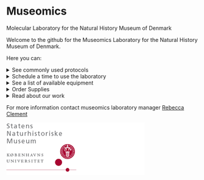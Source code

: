 # Museomics
Molecular Laboratory for the Natural History Museum of Denmark

Welcome to the github for the Museomics Laboratory for the Natural History Museum of Denmark.

Here you can:

<details>
<summary>See commonly used protocols</summary>
<br>
  
* [Santa Cruz single stranded library prep for ancient DNA](https://www.protocols.io/view/santa-cruz-reaction-scr-single-stranded-ancient-dn-d4sc8waw.html) (used by Pete Hosner and bird genomics group) 

</details>

<details>
<summary>Schedule a time to use the laboratory</summary>
<br>
  
* [Book your lab time here](https://kunet.ku.dk/faculty-and-department/snm/research-and-external-consultancies/dnalab/Pages/Booking-calendar.aspx)
* Make sure to include your name, the workspace you will be using (ie bench, LAF1, LAF2 or fume hood), and any equipment you will need (ie centrifuge, Qubit, incubator)
* If you do not have access to KU net to book a time, email [Rebecca](rc@snm.ku.dk) to schedule a time.

</details>

<details>
<summary>See a list of available equipment</summary>
<br>

![equipment](images/inventory_ZM.png)

* Centrifuges:
  *	1 large (fits 4 96-well plates)—right now is set up for 50ml tubes—not sure where 96-well plate attachment is
  * Micro star 17R (fits 24 2mL tubes) –able to cool
  * Micro Star 17 (fits 24 2mL tubes)
  * VWR PCR Plate spinner (fits 2 96 well plates)
  * VWR Mini Star (9 2mL tubes)
* Shakers
  * Eppendorf ThermoMixer C: 24 2mL tubes
  * VELP scientifica wizard Advanced IR Vortex Mixer
  * Aldrich lab dancer (1 tube)
* Heating: 
  * VWR analog heatblock
  * Thermo Scientific Hotplate and magnetic stirrer
  * Microwave
* Pipettes
  * 2 sets of regular
  * Multichannel
    * 1-10uL,20-200uL, .2-2?
  * Eppendorf Multipette digital pippetter
* Cooling
  * 2 tall freezers with 6 drawers (Alexey)
  * 1 fridge/freezer combo (3 freezer drawers)-Alexey
  * Mini fridge 
  * B40 hybrid cooler with powerful compressor (continuous cooling from 12C to -15C and thermoelectric generator (max -20C)
* PCR
  * VWR Transilluuminator with imaging enclosure and camera (may need replacement)
  * Mastercycler X50i with laptop (Aslak)
  * 3 Applied biosystems 2720 Thermal Cycler
  * BioRad Gell electrophoresis PowerPac
  * BioRad gel tanks (1 old, 1 large, 1 small)
* Other
  * VWR Analytical Balances scale
  * Oxford nanopore minion
  * Old qPCR machine that DNA Liv doesn’t use anymore (but doesn’t work that well)


</details>

<details>
<summary>Order Supplies</summary>
<br>
  
* [This link might be a survey that goes to airtable]()

</details>

<details>
<summary>Read about our work</summary>
<br>

* [Link to publication from our group]()

</details>

For more information contact museomics laboratory manager [Rebecca Clement](rc@snm.ku.dk) 

![logo](images/redlogodownload.png)
